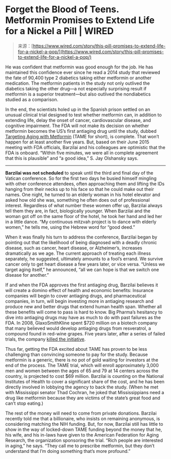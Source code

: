 <!--yml
category: 未分类
date: 2024-05-27 14:32:52
-->

# Forget the Blood of Teens. Metformin Promises to Extend Life for a Nickel a Pill | WIRED

> 来源：[https://www.wired.com/story/this-pill-promises-to-extend-life-for-a-nickel-a-pop/](https://www.wired.com/story/this-pill-promises-to-extend-life-for-a-nickel-a-pop/)

He was confident that metformin was good enough for the job. He has maintained this confidence ever since he read a 2014 study that reviewed the fate of 90,400 type 2 diabetics taking either metformin or another medication. The metformin patients in the study not only outlived the diabetics taking the other drug—a not especially surprising result if metformin is a superior treatment—but also outlived the nondiabetics studied as a comparison.

In the end, the scientists holed up in the Spanish prison settled on an unusual clinical trial designed to test whether metformin can, in addition to extending life, delay the onset of cancer, cardiovascular disease, and cognitive impairment. The FDA will not make its decision on whether metformin becomes the US’s first antiaging drug until the study, dubbed [Targeting Aging with Metformin](https://www.afar.org/natgeo/) (TAME for short), is complete. That won’t happen for at least another five years. But, based on their June 2015 meeting with FDA officials, Barzilai and his colleagues are optimistic that the FDA is onboard. “Within five minutes, we were all in complete agreement that this is plausible” and “a good idea,” S. Jay Olshansky says.

* * *

**Barzilai was not scheduled** to speak until the third and final day of the Vatican conference. So for the first two days he busied himself mingling with other conference attendees, often approaching them and lifting the IDs hanging from their necks up to his face so that he could make out their names. One night, he turned to an elderly woman in his hotel elevator and asked how old she was, something he often does out of professional interest. Regardless of what number these women offer up, Barzilai always tell them they are, in fact, biologically younger. When Barzilai and the woman got off on the same floor of the hotel, he took her hand and led her in a little dance. “My continuous mitzvah project is to dance with elderly women,” he tells me, using the Hebrew word for “good deed.”

When it was finally his turn to address the conference, Barzilai began by pointing out that the likelihood of being diagnosed with a deadly chronic disease, such as cancer, heart disease, or Alzheimer’s, increases dramatically as we age. The current approach of treating each illness separately, he suggested, ultimately amounts to a fool’s errand. We survive cancer only to get heart disease a few years later, or vice versa. “Unless we target aging itself,” he announced, “all we can hope is that we switch one disease for another.”

If and when the FDA approves the first antiaging drug, Barzilai believes it will create a domino effect of health and economic benefits: Insurance companies will begin to cover antiaging drugs, and pharmaceutical companies, in turn, will begin investing more in antiaging research and produce new and better drugs that extend human health span. Whether all these benefits will come to pass is hard to know. Big Pharma’s hesitancy to dive into antiaging drugs may have as much to do with past failures as the FDA. In 2008, GlaxoSmithKline spent $720 million on a biotech company that many believed would develop antiaging drugs from resveratrol, a compound found in red-wine grapes. Five years later, after a series of failed trials, the company [killed the initiative](http://www.huffingtonpost.com/arlene-weintraub/glaxos-halted-drug-trial-_b_792690.html).

Thus far, getting the FDA excited about TAME has proven to be less challenging than convincing someone to pay for the study. Because metformin is a generic, there is no pot of gold waiting for investors at the end of the process. The TAME trial, which will enroll approximately 3,000 men and women between the ages of 65 and 79 at 14 centers across the country, is projected to cost $69 million. Barzilai is counting on the National Institutes of Health to cover a significant share of the cost, and he has been directly involved in lobbying the agency to back the study. (When he met with Mississippi senator Thad Cochran, he joked that Mississippians need a drug like metformin because they are victims of the state’s great food and can’t stop eating.)

The rest of the money will need to come from private donations. Barzilai recently told me that a billionaire, who insists on remaining anonymous, is considering matching the NIH funding. But, for now, Barzilai still has little to show in the way of locked-down TAME funding beyond the money that he, his wife, and his in-laws have given to the American Federation for Aging Research, the organization sponsoring the trial. “Rich people are interested in aging,” he says. “They call me to prescribe metformin, but they don’t understand that I’m doing something that’s more profound.”